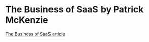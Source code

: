 # The Business of SaaS by Patrick McKenzie

[The Business of SaaS article](https://stripe.com/atlas/guides/business-of-saas)

## 

